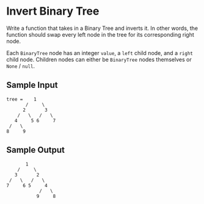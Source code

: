 # Invert Binary Tree
Write a function that takes in a Binary Tree and inverts it. In other words, the function should swap every left node in the tree for its corresponding right node.

Each ```BinaryTree``` node has an integer ```value```, a ```left``` child node, and a ```right``` child node. Children nodes can either be ```BinaryTree``` nodes themselves or ```None``` / ```null```.

## Sample Input
```
tree =    1
       /     \
      2       3
    /   \   /   \
   4     5 6     7
 /   \
8     9
```
## Sample Output
```
       1
    /     \
   3       2
 /   \   /   \
7     6 5     4
            /   \
           9     8
```